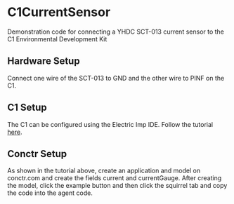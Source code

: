 # C1CurrentSensor #
Demonstration code for connecting a YHDC SCT-013 current sensor to the C1 Environmental Development Kit 

## Hardware Setup ##
Connect one wire of the SCT-013 to GND and the other wire to PINF on the C1.

## C1 Setup ##
The C1 can be configured using the Electric Imp IDE. 
Follow the tutorial [here](https://www.youtube.com/watch?v=XxumBu8U1bQ).

## Conctr Setup ##
As shown in the tutorial above, create an application and model on conctr.com and create the fields current and currentGauge. 
After creating the model, click the example button and then click the squirrel tab and copy the code into the agent code.

